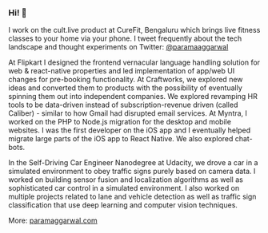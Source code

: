 ### Hi! 👋

I work on the cult.live product at CureFit, Bengaluru which brings live fitness classes to your home via your phone. I tweet frequently about the tech landscape and thought experiments on Twitter: [@paramaaggarwal](https://twitter.com/paramaggarwal)

At Flipkart I designed the frontend vernacular language handling solution for web & react-native properties and led implementation of app/web UI changes for pre-booking functionality. At Craftworks, we explored new ideas and converted them to products with the possibility of eventually spinning them out into independent companies. We explored revamping HR tools to be data-driven instead of subscription-revenue driven (called Caliber) - similar to how Gmail had disrupted email services. At Myntra, I worked on the PHP to Node.js migration for the desktop and mobile websites. I was the first developer on the iOS app and I eventually helped migrate large parts of the iOS app to React Native. We also explored chat-bots.

In the Self-Driving Car Engineer Nanodegree at Udacity, we drove a car in a simulated environment to obey traffic signs purely based on camera data. I worked on building sensor fusion and localization algorithms as well as sophisticated car control in a simulated environment. I also worked on multiple projects related to lane and vehicle detection as well as traffic sign classification that use deep learning and computer vision techniques.

More: [paramaggarwal.com](https://paramaggarwal.com)
